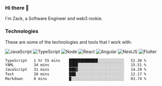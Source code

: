 ### Hi there 👋
I'm Zack, a Software Engineer and web3 rookie.

### Technologies
These are some of the technologies and tools that I work with:

![JavaScript](https://img.shields.io/badge/JavaScript-323330.svg?logo=javascript&logoColor=F7DF1E) 
![TypeScript](https://img.shields.io/badge/TypeScript-007ACC.svg?logo=typescript&logoColor=white) 
![Node](https://img.shields.io/badge/Node.js-43853D.svg?logo=node.js&logoColor=white)
![React](https://img.shields.io/badge/React-20232a.svg?logo=react&logoColor=61DAFB) 
![Angular](https://img.shields.io/badge/Angular-E23237.svg?logo=angularjs&logoColor=white)
![NestJS](https://img.shields.io/badge/NestJS-E0234E?logo=nestjs&logoColor=white)
![Flutter](https://img.shields.io/badge/Flutter-02569B.svg?logo=flutter&logoColor=white)

<!--START_SECTION:waka-->

```txt
TypeScript   1 hr 55 mins    █████████████░░░░░░░░░░░░   52.30 %
YAML         34 mins         ████░░░░░░░░░░░░░░░░░░░░░   15.51 %
JavaScript   31 mins         ███▓░░░░░░░░░░░░░░░░░░░░░   14.29 %
Text         26 mins         ███░░░░░░░░░░░░░░░░░░░░░░   12.17 %
Markdown     8 mins          █░░░░░░░░░░░░░░░░░░░░░░░░   03.74 %
```

<!--END_SECTION:waka-->
